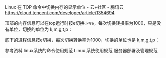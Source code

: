 Linux 在 TOP 命令中切换内存的显示单位 - 云+社区 - 腾讯云 https://cloud.tencent.com/developer/article/1354694

顶部的内存信息可以在top运行时按e切换`小写e`，每次切换转换率为1000，只是没有单位，切换的单位为 k,m,g,t,p：





底下的进程信息按e切换，每次切换转换率为1000，切换的单位也是 k,m,g,t,p：




参考资料
linux系统的命令使用规范
Linux 系统使用规范
服务器部署及管理规范